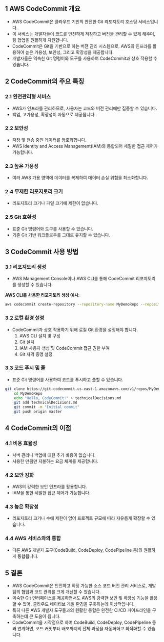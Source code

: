 ## 1 AWS CodeCommit 개요

- AWS CodeCommit은 클라우드 기반의 안전한 Git 리포지토리 호스팅 서비스입니다. 
- 이 서비스는 개발자들이 코드를 안전하게 저장하고 버전을 관리할 수 있게 해주며, 팀 협업을 원활하게 지원합니다. 
- CodeCommit은 Git을 기반으로 하는 버전 관리 시스템으로, AWS의 인프라를 활용하여 높은 가용성, 보안성, 그리고 확장성을 제공합니다. 
- 개발자들은 익숙한 Git 명령어와 도구를 사용하여 CodeCommit과 상호 작용할 수 있습니다.



## 2 CodeCommit의 주요 특징

### 2.1 완전관리형 서비스

- AWS가 인프라를 관리하므로, 사용자는 코드와 버전 관리에만 집중할 수 있습니다.
- 백업, 고가용성, 확장성이 자동으로 제공됩니다.



### 2.2 보안성

- 저장 및 전송 중인 데이터를 암호화합니다.
- AWS Identity and Access Management(IAM)와 통합되어 세밀한 접근 제어가 가능합니다.



### 2.3 높은 가용성

- 여러 AWS 가용 영역에 데이터를 복제하여 데이터 손실 위험을 최소화합니다.



### 2.4 무제한 리포지토리 크기

- 리포지토리 크기나 파일 크기에 제한이 없습니다.



### 2.5 Git 호환성

- 표준 Git 명령어와 도구를 사용할 수 있습니다.
- 기존 Git 기반 워크플로우를 그대로 유지할 수 있습니다.



## 3 CodeCommit 사용 방법

### 3.1 리포지토리 생성

- AWS Management Console이나 AWS CLI를 통해 CodeCommit 리포지토리를 생성할 수 있습니다.




**AWS CLI를 사용한 리포지토리 생성 예시:**

```bash
aws codecommit create-repository --repository-name MyDemoRepo --repository-description "My demonstration repository"
```



### 3.2 로컬 환경 설정

- CodeCommit과 상호 작용하기 위해 로컬 Git 환경을 설정해야 합니다.
	1. AWS CLI 설치 및 구성
	2. Git 설치
	3. IAM 사용자 생성 및 CodeCommit 접근 권한 부여
	4. Git 자격 증명 설정


### 3.3 코드 푸시 및 풀

- 표준 Git 명령어를 사용하여 코드를 푸시하고 풀할 수 있습니다.

```bash
git clone https://git-codecommit.us-east-1.amazonaws.com/v1/repos/MyDemoRepo
    cd MyDemoRepo
    echo "Hello, CodeCommit!" > technicalDecisions.md
    git add technicalDecisions.md
    git commit -m "Initial commit"
    git push origin master
```



## 4 CodeCommit의 이점

### 4.1 비용 효율성

- 서버 관리나 백업에 대한 추가 비용이 없습니다.
- 사용한 만큼만 지불하는 요금 체계를 제공합니다.



### 4.2 보안 강화

- AWS의 강력한 보안 인프라를 활용합니다.
- IAM을 통한 세밀한 접근 제어가 가능합니다.



### 4.3 높은 확장성

- 리포지토리 크기나 수에 제한이 없어 프로젝트 규모에 따라 자유롭게 확장할 수 있습니다.

### 4.4 AWS 서비스와의 통합

- 다른 AWS 개발자 도구(CodeBuild, CodeDeploy, CodePipeline 등)와 원활하게 통합됩니다.



## 5 결론

- AWS CodeCommit은 안전하고 확장 가능한 소스 코드 버전 관리 서비스로, 개발 팀의 협업과 코드 관리를 크게 개선할 수 있습니다. 
- 익숙한 Git 인터페이스를 제공하면서도 AWS의 강력한 보안 및 확장성 기능을 활용할 수 있어, 클라우드 네이티브 개발 환경을 구축하는데 이상적입니다.
- 특히 다른 AWS 개발자 도구들과의 원활한 통합은 완전한 CI/CD 파이프라인을 구축하는데 큰 도움이 됩니다. 
- CodeCommit을 시작점으로 하여 CodeBuild, CodeDeploy, CodePipeline 등과 연계하면, 코드 커밋부터 배포까지의 전체 과정을 자동화하고 최적화할 수 있습니다.